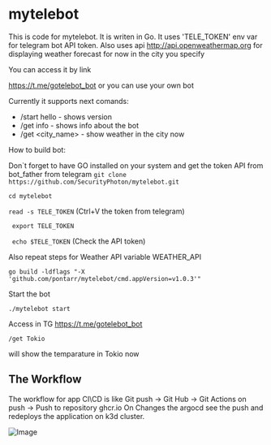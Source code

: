 # mytelebot
This is code for mytelebot. It is writen in Go. It uses 'TELE_TOKEN' env var for telegram bot API token.
Also uses api http://api.openweathermap.org for displaying weather forecast for now in the city you specify

You can access it by link

https://t.me/gotelebot_bot or you can use your own bot

Currently it supports next comands:

- /start hello  - shows version
- /get info - shows info about the bot
- /get <city_name> - show weather in the city now

How to build bot:

Don`t forget to have GO installed on your system and get the token API from bot_father from telegram
```git clone https://github.com/SecurityPhoton/mytelebot.git ```

```cd mytelebot ```

``` read -s TELE_TOKEN ``` (Ctrl+V the token from telegram)

``` export TELE_TOKEN```

``` echo $TELE_TOKEN``` (Check the API token)

Also repeat steps for Weather API variable WEATHER_API

``` go build -ldflags "-X 'github.com/pontarr/mytelebot/cmd.appVersion=v1.0.3'" ```

Start the bot

``` ./mytelebot start ```

Access in TG https://t.me/gotelebot_bot

``` /get Tokio ```

will show the temparature in Tokio now

## The Workflow
The workflow for app CI\CD is like
Git push -> Git Hub -> Git Actions on push -> Push to repository ghcr.io 
On Changes the argocd see the push and redeploys the application on k3d cluster.

![Image](/cicd.drawio.png) 


